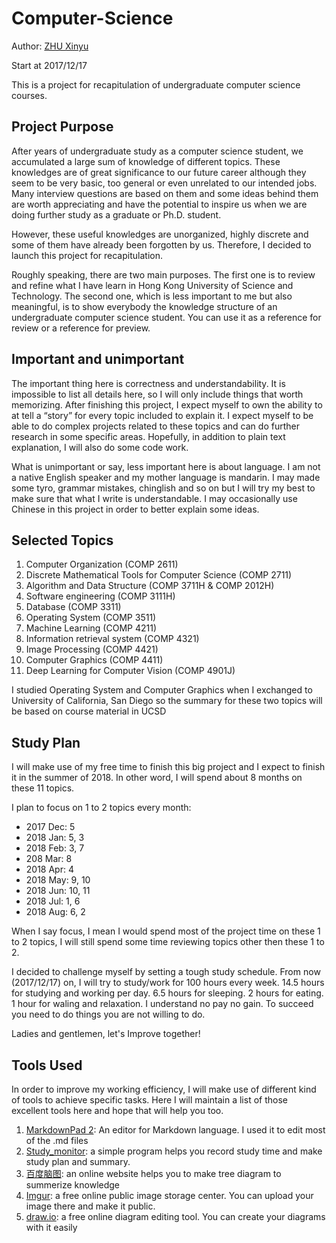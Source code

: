 # Computer-Science

Author: [ZHU Xinyu](http://xzhuah.student.ust.hk/~xzhuah/personalPage2/index.html "ZHU Xinyu")

Start at 2017/12/17

This is a project for recapitulation of undergraduate computer science courses.



## Project Purpose

After years of undergraduate study as a computer science student, we accumulated a large sum of knowledge of different topics. These knowledges are of great significance to our future career although they seem to be very basic, too general or even unrelated to our intended jobs. Many interview questions are based on them and some ideas behind them are worth appreciating and have the potential to inspire us when we are doing further study as a graduate or Ph.D. student. 

However, these useful knowledges are unorganized, highly discrete and some of them have already been forgotten by us. Therefore, I decided to launch this project for recapitulation. 

Roughly speaking, there are two main purposes. The first one is to review and refine what I have learn in Hong Kong University of Science and Technology. The second one, which is less important to me but also meaningful, is to show everybody the knowledge structure of an undergraduate computer science student. You can use it as a reference for review or a reference for preview.

## Important and unimportant

The important thing here is correctness and understandability. It is impossible to list all details here, so I will only include things that worth memorizing. After finishing this project, I expect myself to own the ability to at tell a “story” for every topic included to explain it. I expect myself to be able to do complex projects related to these topics and can do further research in some specific areas. Hopefully, in addition to plain text explanation, I will also do some code work. 

What is unimportant or say, less important here is about language. I am not a native English speaker and my mother language is mandarin. I may made some tyro, grammar mistakes, chinglish and so on but I will try my best to make sure that what I write is understandable. I may occasionally use Chinese in this project in order to better explain some ideas.

## Selected Topics

1. Computer Organization (COMP 2611)
1. Discrete Mathematical Tools for Computer Science (COMP 2711)
1. Algorithm and Data Structure (COMP 3711H & COMP 2012H)
1. Software engineering (COMP 3111H)
1. Database (COMP 3311)
1. Operating System (COMP 3511)
1. Machine Learning (COMP 4211)
1. Information retrieval system (COMP 4321)
1. Image Processing (COMP 4421)
1. Computer Graphics (COMP 4411)
2. Deep Learning for Computer Vision (COMP 4901J)

I studied Operating System and Computer Graphics when I exchanged to University of California, San Diego so the summary for these two topics will be based on course material in UCSD

## Study Plan

I will make use of my free time to finish this big project and I expect to finish it in the summer of 2018. In other word, I will spend about 8 months on these 11 topics.

I plan to focus on 1 to 2 topics every month:

* 2017 Dec: 5
* 2018 Jan: 5, 3
* 2018 Feb: 3, 7
* 208 Mar: 8
* 2018 Apr: 4
* 2018 May: 9, 10
* 2018 Jun: 10, 11
* 2018 Jul: 1, 6
* 2018 Aug: 6, 2


When I say focus,  I mean I would spend most of the project time on these 1 to 2 topics, I will still spend some time reviewing topics other then these 1 to 2.

I decided to challenge myself by setting a tough study schedule. From now (2017/12/17) on, I will try to study/work for 100 hours every week. 14.5 hours for studying and working per day. 6.5 hours for sleeping. 2 hours for  eating. 1 hour for waling and relaxation. I understand no pay no gain. To succeed you need to do things you are not willing to do.

Ladies and gentlemen, let's Improve together!

## Tools Used

In order to improve my working efficiency, I will make use of different kind of tools to achieve specific tasks. Here I will maintain a list of those excellent tools here and hope that will help you too.

1. [MarkdownPad 2](http://markdownpad.com/): An editor for Markdown language. I used it to edit most of the .md files 
1. [Study_monitor](https://github.com/xzhuah/Computer-Science/tree/master/Tools/Study_Monitor/out/artifacts/Study_Monitor_jar): a simple program helps you record study time and make study plan and summary.
1. [百度脑图](http://naotu.baidu.com/): an online website helps you to make tree diagram to summerize knowledge
1. [Imgur](https://imgur.com/): a free online public image storage center. You can upload your image there and make it public.
1. [draw.io](https://www.draw.io/): a free online diagram editing tool. You can create your diagrams with it easily


